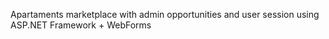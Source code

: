 Apartaments marketplace with admin opportunities and user session using ASP.NET Framework + WebForms
